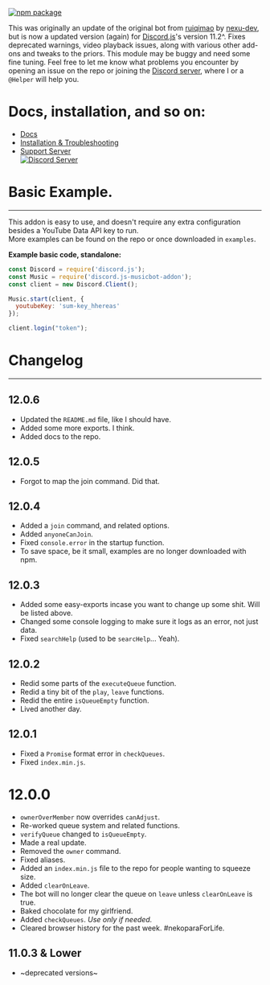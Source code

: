 [![npm package](https://nodei.co/npm/discord.js-musicbot-addon.png?downloads=true&downloadRank=true&stars=true)](https://nodei.co/npm/discord.js-musicbot-addon/)  

This was originally an update of the original bot from [ruiqimao](https://github.com/ruiqimao/discord.js-music) by [nexu-dev](https://www.npmjs.com/package/discord.js-music-v11), but is now a updated version (again) for [Discord.js](https://discord.js.org/)'s version 11.2^. Fixes deprecated warnings, video playback issues, along with various other add-ons and tweaks to the priors. This module may be buggy and need some fine tuning. Feel free to let me know what problems you encounter by opening an issue on the repo or joining the [Discord server](https://discord.gg/FKYrX4X), where I or a `@Helper` will help you.

# Docs, installation, and so on:
* [Docs](https://github.com/DarkoPendragon/discord.js-musicbot-addon/wiki/Documentation)
* [Installation & Troubleshooting](https://github.com/DarkoPendragon/discord.js-musicbot-addon/wiki/Installation-&-Troubleshooting)
* [Support Server](https://discord.gg/FKYrX4X)  
  [![Discord Server](https://discordapp.com/api/guilds/427239929924288532/embed.png)](https://discord.gg/FKYrX4X)
  
# Basic Example.
***  
This addon is easy to use, and doesn't require any extra configuration besides a YouTube Data API key to run.  
More examples can be found on the repo or once downloaded in `examples`.  

__Example basic code, standalone:__
```javascript
const Discord = require('discord.js');
const Music = require('discord.js-musicbot-addon');
const client = new Discord.Client();

Music.start(client, {
  youtubeKey: 'sum-key_hhereas'
});

client.login("token");
```  

# Changelog
***  
## 12.0.6
* Updated the `README.md` file, like I should have.
* Added some more exports. I think.
* Added docs to the repo.

## 12.0.5
* Forgot to map the join command. Did that.

## 12.0.4
* Added a `join` command, and related options.
* Added `anyoneCanJoin`.
* Fixed `console.error` in the startup function.
* To save space, be it small, examples are no longer downloaded with npm.

## 12.0.3
* Added some easy-exports incase you want to change up some shit. Will be listed above.
* Changed some console logging to make sure it logs as an error, not just data.
* Fixed `searchHelp` (used to be `searcHelp`... Yeah).

## 12.0.2
* Redid some parts of the `executeQueue` function.
* Redid a tiny bit of the `play`, `leave` functions.
* Redid the entire `isQueueEmpty` function.
* Lived another day.

## 12.0.1
* Fixed a `Promise` format error in `checkQueues`.
* Fixed `index.min.js`.

# 12.0.0
* `ownerOverMember` now overrides `canAdjust`.
* Re-worked queue system and related functions.
* `verifyQueue` changed to `isQueueEmpty`.
* Made a real update.
* Removed the `owner` command.
* Fixed aliases.
* Added an `index.min.js` file to the repo for people wanting to squeeze size.
* Added `clearOnLeave`.
* The bot will no longer clear the queue on `leave` unless `clearOnLeave` is true.
* Baked chocolate for my girlfriend.
* Added `checkQueues`. *Use only if needed.*
* Cleared browser history for the past week. #nekoparaForLife.

## 11.0.3 & Lower
* ~deprecated versions~

